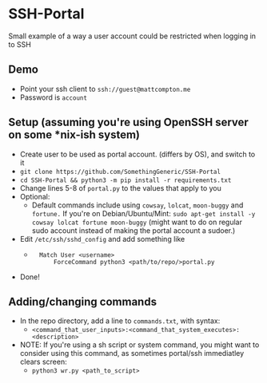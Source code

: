 # SSH-Portal
Small example of a way a user account could be restricted when logging in to SSH
## Demo
* Point your ssh client to `ssh://guest@mattcompton.me`
* Password is `account`
## Setup (assuming you're using OpenSSH server on some *nix-ish system)
* Create user to be used as portal account. (differs by OS), and switch to it
* `git clone https://github.com/SomethingGeneric/SSH-Portal`
* `cd SSH-Portal && python3 -m pip install -r requirements.txt`
* Change lines 5-8 of `portal.py` to the values that apply to you
* Optional:
    * Default commands include using `cowsay`, `lolcat`, `moon-buggy` and `fortune.` If you're on Debian/Ubuntu/Mint: `sudo apt-get install -y cowsay lolcat fortune moon-buggy` (might want to do on regular sudo account instead of making the portal account a sudoer.)
* Edit `/etc/ssh/sshd_config` and add something like
    * ```
        Match User <username>
            ForceCommand python3 <path/to/repo/>portal.py
* Done!
## Adding/changing commands
* In the repo directory, add a line to `commands.txt`, with syntax:
    * ```<command_that_user_inputs>:<command_that_system_executes>:<description>```
* NOTE: If you're using a sh script or system command, you might want to consider using this command, as sometimes portal/ssh immediatley clears screen:
    * ```python3 wr.py <path_to_script>```
